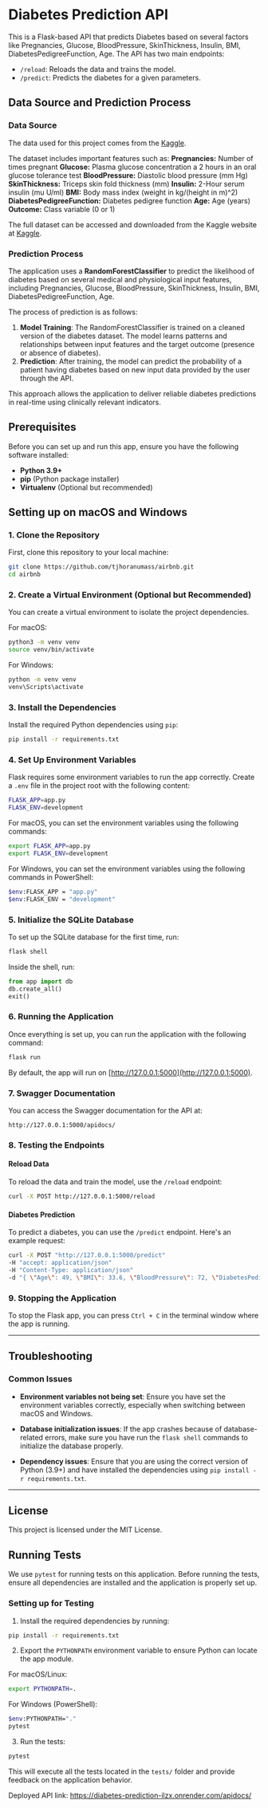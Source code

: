 
# Diabetes Prediction API

This is a Flask-based API that predicts Diabetes based on several factors like Pregnancies, Glucose, BloodPressure, SkinThickness, Insulin, BMI, DiabetesPedigreeFunction, Age. The API has two main endpoints:
- `/reload`: Reloads the data and trains the model.
- `/predict`: Predicts the diabetes for a given parameters.

## Data Source and Prediction Process

### Data Source

The data used for this project comes from the [Kaggle](https://www.kaggle.com/datasets/mathchi/diabetes-data-set/data).

The dataset includes important features such as:
**Pregnancies:** Number of times pregnant
**Glucose:** Plasma glucose concentration a 2 hours in an oral glucose tolerance test
**BloodPressure:** Diastolic blood pressure (mm Hg)
**SkinThickness:** Triceps skin fold thickness (mm)
**Insulin:** 2-Hour serum insulin (mu U/ml)
**BMI:** Body mass index (weight in kg/(height in m)^2)
**DiabetesPedigreeFunction:** Diabetes pedigree function
**Age:** Age (years)
**Outcome:** Class variable (0 or 1)

The full dataset can be accessed and downloaded from the Kaggle website at [Kaggle](https://www.kaggle.com/datasets/mathchi/diabetes-data-set/data).

### Prediction Process

The application uses a **RandomForestClassifier** to predict the likelihood of diabetes based on several medical and physiological input features, including Pregnancies, Glucose, BloodPressure, SkinThickness, Insulin, BMI, DiabetesPedigreeFunction, Age.

The process of prediction is as follows:
1. **Model Training**: The RandomForestClassifier is trained on a cleaned version of the diabetes dataset. The model learns patterns and relationships between input features and the target outcome (presence or absence of diabetes).
2. **Prediction**: After training, the model can predict the probability of a patient having diabetes based on new input data provided by the user through the API.

This approach allows the application to deliver reliable diabetes predictions in real-time using clinically relevant indicators.


## Prerequisites

Before you can set up and run this app, ensure you have the following software installed:

- **Python 3.9+**
- **pip** (Python package installer)
- **Virtualenv** (Optional but recommended)

## Setting up on macOS and Windows

### 1. Clone the Repository
First, clone this repository to your local machine:
```bash
git clone https://github.com/tjhoranumass/airbnb.git
cd airbnb
```

### 2. Create a Virtual Environment (Optional but Recommended)

You can create a virtual environment to isolate the project dependencies.

For macOS:
```bash
python3 -m venv venv
source venv/bin/activate
```

For Windows:
```bash
python -m venv venv
venv\Scripts\activate
```

### 3. Install the Dependencies

Install the required Python dependencies using `pip`:

```bash
pip install -r requirements.txt
```

### 4. Set Up Environment Variables

Flask requires some environment variables to run the app correctly. Create a `.env` file in the project root with the following content:

```bash
FLASK_APP=app.py
FLASK_ENV=development
```

For macOS, you can set the environment variables using the following commands:

```bash
export FLASK_APP=app.py
export FLASK_ENV=development
```

For Windows, you can set the environment variables using the following commands in PowerShell:

```bash
$env:FLASK_APP = "app.py"
$env:FLASK_ENV = "development"
```

### 5. Initialize the SQLite Database

To set up the SQLite database for the first time, run:

```bash
flask shell
```

Inside the shell, run:
```python
from app import db
db.create_all()
exit()
```

### 6. Running the Application

Once everything is set up, you can run the application with the following command:

```bash
flask run
```

By default, the app will run on [http://127.0.0.1:5000](http://127.0.0.1:5000).

### 7. Swagger Documentation

You can access the Swagger documentation for the API at:

```
http://127.0.0.1:5000/apidocs/
```

### 8. Testing the Endpoints

#### Reload Data

To reload the data and train the model, use the `/reload` endpoint:

```bash
curl -X POST http://127.0.0.1:5000/reload
```

#### Diabetes Prediction

To predict a diabetes, you can use the `/predict` endpoint. Here's an example request:

```bash
curl -X POST "http://127.0.0.1:5000/predict" 
-H "accept: application/json" 
-H "Content-Type: application/json" 
-d "{ \"Age\": 49, \"BMI\": 33.6, \"BloodPressure\": 72, \"DiabetesPedigreeFunction\": 0.627, \"Glucose\": 148, \"Insulin\": 0, \"Pregnancies\": 6, \"SkinThickness\": 35}"
```

### 9. Stopping the Application

To stop the Flask app, you can press `Ctrl + C` in the terminal window where the app is running.

---

## Troubleshooting

### Common Issues

- **Environment variables not being set**: Ensure you have set the environment variables correctly, especially when switching between macOS and Windows.

- **Database initialization issues**: If the app crashes because of database-related errors, make sure you have run the `flask shell` commands to initialize the database properly.

- **Dependency issues**: Ensure that you are using the correct version of Python (3.9+) and have installed the dependencies using `pip install -r requirements.txt`.

---

## License

This project is licensed under the MIT License.

## Running Tests

We use `pytest` for running tests on this application. Before running the tests, ensure all dependencies are installed and the application is properly set up.

### Setting up for Testing

1. Install the required dependencies by running:

```bash
pip install -r requirements.txt
```

2. Export the `PYTHONPATH` environment variable to ensure Python can locate the app module.

For macOS/Linux:
```bash
export PYTHONPATH=.
```

For Windows (PowerShell):
```bash
$env:PYTHONPATH="."
pytest
```

3. Run the tests:

```bash
pytest
```

This will execute all the tests located in the `tests/` folder and provide feedback on the application behavior.

Deployed API link: https://diabetes-prediction-ilzx.onrender.com/apidocs/

